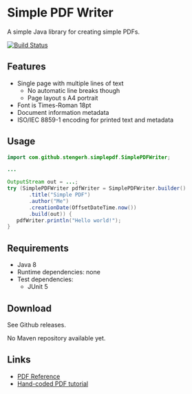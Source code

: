 # Simple PDF Writer

A simple Java library for creating simple PDFs.

[![Build Status](https://travis-ci.org/stengerh/simple-pdf.svg?branch=master)](https://travis-ci.org/stengerh/simple-pdf)

## Features

* Single page with multiple lines of text
  * No automatic line breaks though
  * Page layout s A4 portrait
* Font is Times-Roman 18pt
* Document information metadata
* ISO/IEC 8859-1 encoding for printed text and metadata
 
 ## Usage
 
 ````.java
import com.github.stengerh.simplepdf.SimplePDFWriter;

...

OutputStream out = ...;
try (SimplePDFWriter pdfWriter = SimplePDFWriter.builder()
        .title("Simple PDF")
        .author("Me")
        .creationDate(OffsetDateTime.now())
        .build(out)) {
    pdfWriter.println("Hello world!");
}
````
 
 ## Requirements
 
 * Java 8
 * Runtime dependencies: none
 * Test dependencies:
   * JUnit 5
 
 ## Download
 
 See Github releases.
 
 No Maven repository available yet.
 
 ## Links
 
 * [PDF Reference](https://www.adobe.com/devnet/pdf/pdf_reference.html)
 * [Hand-coded PDF tutorial](http://brendanzagaeski.appspot.com/0005.html)
 